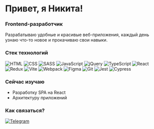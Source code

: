 # Привет, я Никита!  

### Frontend-разработчик  
Разрабатываю удобные и красивые веб-приложения, каждый день узнаю что-то новое и прокачиваю свои навыки.  

### Стек технологий  
![HTML](https://img.shields.io/badge/-HTML-333?style=for-the-badge&logo=html5)  ![CSS](https://img.shields.io/badge/-CSS-333?style=for-the-badge&logo=css3)  ![SASS](https://img.shields.io/badge/-SASS-333?style=for-the-badge&logo=sass)  ![JavaScript](https://img.shields.io/badge/-JavaScript-333?style=for-the-badge&logo=javascript)  ![jQuery](https://img.shields.io/badge/-jQuery-333?style=for-the-badge&logo=jquery)  ![TypeScript](https://img.shields.io/badge/-TypeScript-333?style=for-the-badge&logo=typescript)  ![React](https://img.shields.io/badge/-React-333?style=for-the-badge&logo=react)  ![Redux](https://img.shields.io/badge/-Redux-333?style=for-the-badge&logo=redux)  ![Vite](https://img.shields.io/badge/-Vite-333?style=for-the-badge&logo=vite)  ![Webpack](https://img.shields.io/badge/-Webpack-333?style=for-the-badge&logo=webpack)  ![Figma](https://img.shields.io/badge/-Figma-333?style=for-the-badge&logo=figma)  ![Git](https://img.shields.io/badge/-Git-333?style=for-the-badge&logo=git)  ![Jest](https://img.shields.io/badge/-Jest-333?style=for-the-badge&logo=jest)  ![Cypress](https://img.shields.io/badge/-Cypress-333?style=for-the-badge&logo=cypress)  

### Сейчас изучаю  
- Разработку SPA на React  
- Архитектуру приложений

### Как связаться?  
[![Telegram](https://img.shields.io/badge/Telegram-333?style=for-the-badge&logo=telegram)](https://t.me/hanvis)  
